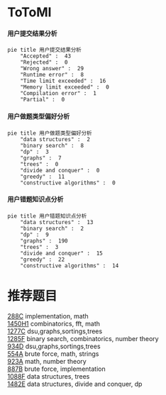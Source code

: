 # ToToMI

<!-- tabs:start -->



#### **用户提交结果分析**

```mermaid
pie title 用户提交结果分析
    "Accepted" :  43
    "Rejected" :  0
    "Wrong answer" :  29
    "Runtime error" :  8
    "Time limit exceeded" :  16
    "Memory limit exceeded" :  0
    "Compilation error" :  1
    "Partial" :  0
```

#### **用户做题类型偏好分析**

```mermaid
pie title 用户做题类型偏好分析
    "data structures" :  2
    "binary search" :  8
    "dp" :  3
    "graphs" :  7
    "trees" :  0
    "divide and conquer" :  0
    "greedy" :  11
    "constructive algorithms" :  0
```
#### **用户错题知识点分析**

```mermaid
pie title 用户错题知识点分析
    "data structures" :  13
    "binary search" :  2
    "dp" :  9
    "graphs" :  190
    "trees" :  3
    "divide and conquer" :  15
    "greedy" :  22
    "constructive algorithms" :  14
```



<!-- tabs:end -->
# 推荐题目
[288C](https://codeforces.com/contest/288/problem/C)		implementation,
                        math		  
[1450H1](https://codeforces.com/contest/1450H/problem/1)		combinatorics,
                        fft,
                        math		  
[1277C](https://codeforces.com/contest/1277/problem/C)		dsu,graphs,sortings,trees		  
[1285F](https://codeforces.com/contest/1285/problem/F)		binary search,
                        combinatorics,
                        number theory		  
[934D](https://codeforces.com/contest/934/problem/D)		dsu,graphs,sortings,trees		  
[554A](https://codeforces.com/contest/554/problem/A)		brute force,
                        math,
                        strings		  
[923A](https://codeforces.com/contest/923/problem/A)		math,
                        number theory		  
[887B](https://codeforces.com/contest/887/problem/B)		brute force,
                        implementation		  
[1088F](https://codeforces.com/contest/1088/problem/F)		data structures,
                        trees		  
[1482E](https://codeforces.com/contest/1482/problem/E)		data structures,
                        divide and conquer,
                        dp		  

